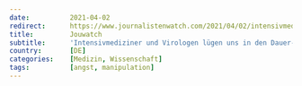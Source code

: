 ```yaml
---
date:          2021-04-02
redirect:      https://www.journalistenwatch.com/2021/04/02/intensivmediziner-virologen-dauer/
title:         Jouwatch
subtitle:      'Intensivmediziner und Virologen lügen uns in den Dauer-Lockdown'
country:       [DE]
categories:    [Medizin, Wissenschaft]
tags:          [angst, manipulation]
---
```

